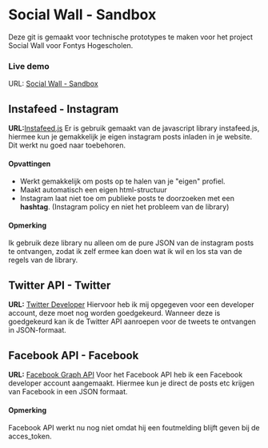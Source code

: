 # Social Wall - Sandbox
Deze git is gemaakt voor technische prototypes te maken voor het project Social Wall voor Fontys Hogescholen.

### Live demo
URL: [Social Wall - Sandbox](https://svenhenderickx.nl/projects/socialwall/)

## Instafeed - Instagram
**URL:**[Instafeed.js](http://instafeedjs.com/)
Er is gebruik gemaakt van de javascript library instafeed.js, hiermee kun je gemakkelijk je eigen instagram posts inladen in je website. Dit werkt nu goed naar toebehoren.

#### Opvattingen
* Werkt gemakkelijk om posts op te halen van je "eigen" profiel.
* Maakt automatisch een eigen html-structuur
* Instagram laat niet toe om publieke posts te doorzoeken met een **hashtag**. (Instagram policy en niet het probleem van de library)

#### Opmerking
Ik gebruik deze library nu alleen om de pure JSON van de instagram posts te ontvangen, zodat ik zelf ermee kan doen wat ik wil en los sta van de regels van de library.

## Twitter API - Twitter
**URL:** [Twitter Developer](https://developer.twitter.com/)
Hiervoor heb ik mij opgegeven voor een developer account, deze moet nog worden goedgekeurd. Wanneer deze is goedgekeurd kan ik de Twitter API aanroepen voor de tweets te ontvangen in JSON-formaat.

## Facebook API - Facebook
**URL:** [Facebook Graph API](https://developers.facebook.com/tools/explorer/)
Voor het Facebook API heb ik een Facebook developer account aangemaakt. Hiermee kun je direct de posts etc krijgen van Facebook in een JSON formaat.

#### Opmerking
Facebook API werkt nu nog niet omdat hij een foutmelding blijft geven bij de acces_token.
